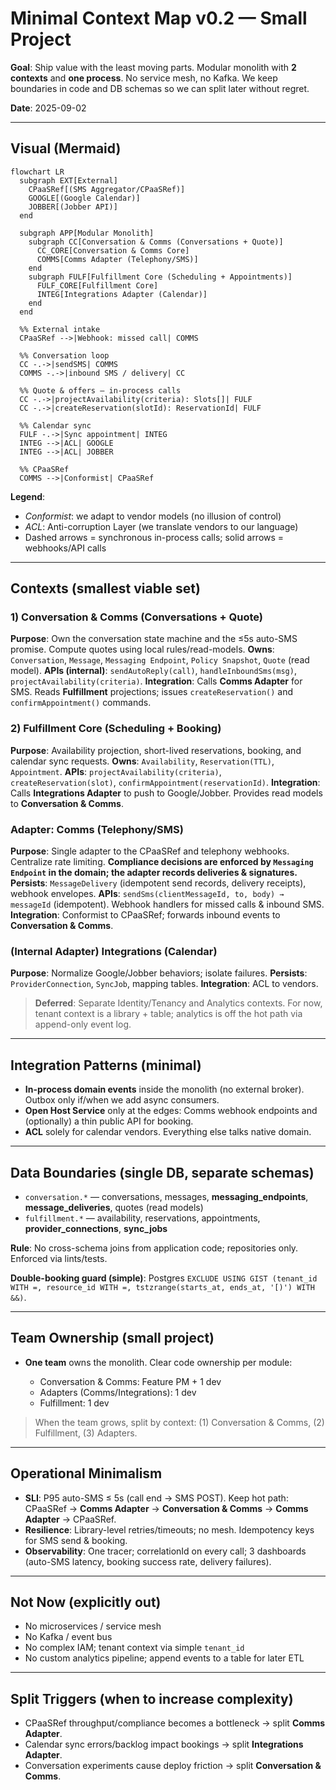# Minimal Context Map v0.2 — Small Project

**Goal**: Ship value with the least moving parts. Modular monolith with **2 contexts** and **one process**. No service mesh, no Kafka. We keep boundaries in code and DB schemas so we can split later without regret.

**Date**: 2025-09-02

---

## Visual (Mermaid)

```mermaid
flowchart LR
  subgraph EXT[External]
    CPaaSRef[(SMS Aggregator/CPaaSRef)]
    GOOGLE[(Google Calendar)]
    JOBBER[(Jobber API)]
  end

  subgraph APP[Modular Monolith]
    subgraph CC[Conversation & Comms (Conversations + Quote)]
      CC_CORE[Conversation & Comms Core]
      COMMS[Comms Adapter (Telephony/SMS)]
    end
    subgraph FULF[Fulfillment Core (Scheduling + Appointments)]
      FULF_CORE[Fulfillment Core]
      INTEG[Integrations Adapter (Calendar)]
    end
  end

  %% External intake
  CPaaSRef -->|Webhook: missed call| COMMS

  %% Conversation loop
  CC -.->|sendSMS| COMMS
  COMMS -.->|inbound SMS / delivery| CC

  %% Quote & offers — in-process calls
  CC -.->|projectAvailability(criteria): Slots[]| FULF
  CC -.->|createReservation(slotId): ReservationId| FULF

  %% Calendar sync
  FULF -.->|Sync appointment| INTEG
  INTEG -->|ACL| GOOGLE
  INTEG -->|ACL| JOBBER

  %% CPaaSRef
  COMMS -->|Conformist| CPaaSRef
```

**Legend**:

* *Conformist*: we adapt to vendor models (no illusion of control)
* *ACL*: Anti-corruption Layer (we translate vendors to our language)
* Dashed arrows = synchronous in-process calls; solid arrows = webhooks/API calls

---

## Contexts (smallest viable set)

### 1) Conversation & Comms (Conversations + Quote)

**Purpose**: Own the conversation state machine and the ≤5s auto-SMS promise. Compute quotes using local rules/read-models.
**Owns**: `Conversation`, `Message`, `Messaging Endpoint`, `Policy Snapshot`, `Quote` (read model).
**APIs (internal)**: `sendAutoReply(call)`, `handleInboundSms(msg)`, `projectAvailability(criteria)`.
**Integration**: Calls **Comms Adapter** for SMS. Reads **Fulfillment** projections; issues `createReservation()` and `confirmAppointment()` commands.

### 2) Fulfillment Core (Scheduling + Booking)

**Purpose**: Availability projection, short-lived reservations, booking, and calendar sync requests.
**Owns**: `Availability`, `Reservation(TTL)`, `Appointment`.
**APIs**: `projectAvailability(criteria)`, `createReservation(slot)`, `confirmAppointment(reservationId)`.
**Integration**: Calls **Integrations Adapter** to push to Google/Jobber. Provides read models to **Conversation & Comms**.

### Adapter: Comms (Telephony/SMS)

**Purpose**: Single adapter to the CPaaSRef and telephony webhooks. Centralize rate limiting. **Compliance decisions are enforced by `Messaging Endpoint` in the domain; the adapter records deliveries & signatures.**
**Persists**: `MessageDelivery` (idempotent send records, delivery receipts), webhook envelopes.
**APIs**: `sendSms(clientMessageId, to, body) → messageId` (idempotent). Webhook handlers for missed calls & inbound SMS.
**Integration**: Conformist to CPaaSRef; forwards inbound events to **Conversation & Comms**.

### (Internal Adapter) Integrations (Calendar)

**Purpose**: Normalize Google/Jobber behaviors; isolate failures.
**Persists**: `ProviderConnection`, `SyncJob`, mapping tables.
**Integration**: ACL to vendors.

> **Deferred**: Separate Identity/Tenancy and Analytics contexts. For now, tenant context is a library + table; analytics is off the hot path via append-only event log.

---

## Integration Patterns (minimal)

* **In-process domain events** inside the monolith (no external broker). Outbox only if/when we add async consumers.
* **Open Host Service** only at the edges: Comms webhook endpoints and (optionally) a thin public API for booking.
* **ACL** solely for calendar vendors. Everything else talks native domain.

---

## Data Boundaries (single DB, separate schemas)

* `conversation.*` — conversations, messages, **messaging\_endpoints**, **message\_deliveries**, quotes (read models)
* `fulfillment.*` — availability, reservations, appointments, **provider\_connections**, **sync\_jobs**

**Rule**: No cross-schema joins from application code; repositories only. Enforced via lints/tests.

**Double-booking guard (simple)**: Postgres `EXCLUDE USING GIST (tenant_id WITH =, resource_id WITH =, tstzrange(starts_at, ends_at, '[)') WITH &&)`.

---

## Team Ownership (small project)

* **One team** owns the monolith. Clear code ownership per module:

  * Conversation & Comms: Feature PM + 1 dev
  * Adapters (Comms/Integrations): 1 dev
  * Fulfillment: 1 dev

> When the team grows, split by context: (1) Conversation & Comms, (2) Fulfillment, (3) Adapters.

---

## Operational Minimalism

* **SLI**: P95 auto-SMS ≤ 5s (call end → SMS POST). Keep hot path: CPaaSRef → **Comms Adapter** → **Conversation & Comms** → **Comms Adapter** → CPaaSRef.
* **Resilience**: Library-level retries/timeouts; no mesh. Idempotency keys for SMS send & booking.
* **Observability**: One tracer; correlationId on every call; 3 dashboards (auto-SMS latency, booking success rate, delivery failures).

---

## Not Now (explicitly out)

* No microservices / service mesh
* No Kafka / event bus
* No complex IAM; tenant context via simple `tenant_id`
* No custom analytics pipeline; append events to a table for later ETL

---

## Split Triggers (when to increase complexity)

* CPaaSRef throughput/compliance becomes a bottleneck → split **Comms Adapter**.
* Calendar sync errors/backlog impact bookings → split **Integrations Adapter**.
* Conversation experiments cause deploy friction → split **Conversation & Comms**.
